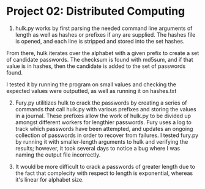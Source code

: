 Project 02: Distributed Computing
=================================

1. hulk.py works by first parsing the needed command line 
arguments of length as well as hashes or prefixes if any are 
supplied. The hashes file is opened, and each line is stripped 
and stored into the set hashes.

From there, hulk iterates over the alphabet with a given prefix 
to create a set of candidate passwords. The checksum is found 
with md5sum, and if that value is in hashes, then the candidate 
is added to the set of passwords found.

I tested it by running the program on small values and checking 
the expected values were outputted, as well as running it on 
hashes.txt

2. Fury.py utilitizes hulk to crack the passwords by
 creating a series of commands that call hulk.py with various 
 prefixes and storing the values in a journal. These prefixes 
 allow the work of hulk.py to be divided up amongst different 
 workers for lengthier passwords. Fury uses a log to track which 
 passwords have been attempted, and updates an ongoing 
 collection of passwords in order to recover from failures. I 
 tested fury.py by running it with smaller-length arguments to 
 hulk and verifying the results; however, it took several days 
 to notice a bug where I was naming the output file incorrectly.

3. It would be more difficult to crack a passwords of greater 
length due to the fact that complecity with respect to length is 
exponential, whereas it's linear for alphabet size.